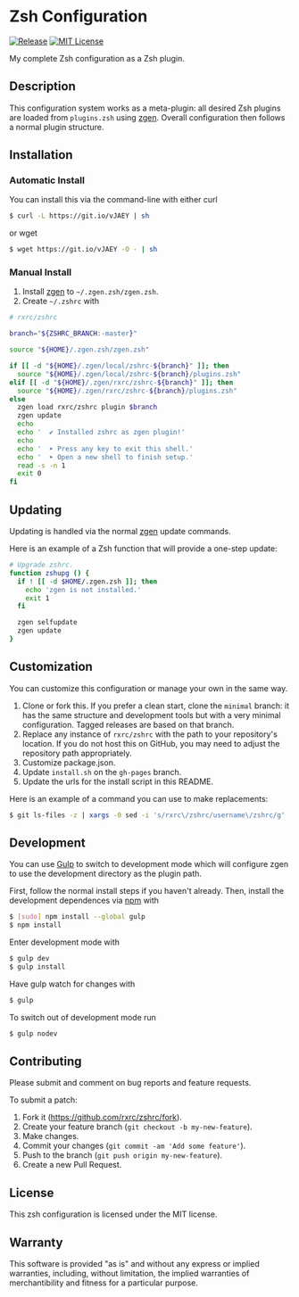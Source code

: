# Zsh Configuration

[![Release](https://img.shields.io/github/release/rxrc/zshrc.svg)](https://github.com/rxrc/zshrc/releases)
[![MIT License](https://img.shields.io/github/license/rxrc/zshrc.svg)](./LICENSE.txt)

My complete Zsh configuration as a Zsh plugin.

## Description

This configuration system works as a meta-plugin:
all desired Zsh plugins are loaded from `plugins.zsh` using [zgen].
Overall configuration then follows a normal plugin structure.

[zgen]: https://github.com/tarjoilija/zgen

## Installation

### Automatic Install

You can install this via the command-line with either curl

```bash
$ curl -L https://git.io/vJAEY | sh
```

or wget

```bash
$ wget https://git.io/vJAEY -O - | sh
```

### Manual Install

1. Install [zgen] to `~/.zgen.zsh/zgen.zsh`.
2. Create `~/.zshrc` with

```zsh
# rxrc/zshrc

branch="${ZSHRC_BRANCH:-master}"

source "${HOME}/.zgen.zsh/zgen.zsh"

if [[ -d "${HOME}/.zgen/local/zshrc-${branch}" ]]; then
  source "${HOME}/.zgen/local/zshrc-${branch}/plugins.zsh"
elif [[ -d "${HOME}/.zgen/rxrc/zshrc-${branch}" ]]; then
  source "${HOME}/.zgen/rxrc/zshrc-${branch}/plugins.zsh"
else
  zgen load rxrc/zshrc plugin $branch
  zgen update
  echo
  echo '  ✔ Installed zshrc as zgen plugin!'
  echo
  echo '  ➤ Press any key to exit this shell.'
  echo '  ➤ Open a new shell to finish setup.'
  read -s -n 1
  exit 0
fi
```

## Updating

Updating is handled via the normal [zgen] update commands.

Here is an example of a Zsh function that will provide a one-step update:

```zsh
# Upgrade zshrc.
function zshupg () {
  if ! [[ -d $HOME/.zgen.zsh ]]; then
    echo 'zgen is not installed.'
    exit 1
  fi

  zgen selfupdate
  zgen update
}
```

## Customization

You can customize this configuration or manage your own in the same way.

1. Clone or fork this.
   If you prefer a clean start, clone the `minimal` branch:
   it has the same structure and development tools but with
   a very minimal configuration.
   Tagged releases are based on that branch.
2. Replace any instance of `rxrc/zshrc`
   with the path to your repository's location.
   If you do not host this on GitHub,
   you may need to adjust the repository path appropriately.
3. Customize package.json.
4. Update `install.sh` on the `gh-pages` branch.
5. Update the urls for the install script in this README.

Here is an example of a command you can use to make replacements:

```bash
$ git ls-files -z | xargs -0 sed -i 's/rxrc\/zshrc/username\/zshrc/g'
```

## Development

You can use [Gulp] to switch to development mode
which will configure zgen to use the development
directory as the plugin path.

First, follow the normal install steps if you haven't already.
Then, install the development dependences via [npm] with

```bash
$ [sudo] npm install --global gulp
$ npm install
```

Enter development mode with

```bash
$ gulp dev
$ gulp install
```

Have gulp watch for changes with

```bash
$ gulp
```

To switch out of development mode run

```bash
$ gulp nodev
```

[Gulp]: http://gulpjs.com/
[npm]: https://www.ruby-lang.org/en/


## Contributing

Please submit and comment on bug reports and feature requests.

To submit a patch:

1. Fork it (https://github.com/rxrc/zshrc/fork).
2. Create your feature branch (`git checkout -b my-new-feature`).
3. Make changes.
4. Commit your changes (`git commit -am 'Add some feature'`).
5. Push to the branch (`git push origin my-new-feature`).
6. Create a new Pull Request.

## License

This zsh configuration is licensed under the MIT license.

## Warranty

This software is provided "as is" and without any express or
implied warranties, including, without limitation, the implied
warranties of merchantibility and fitness for a particular
purpose.
